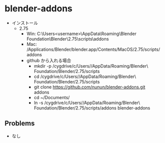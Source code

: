 # blender-addons

* インストール
  * 2.75
    * Win: C:\Users\<username>\AppData\Roaming\Blender Foundation\Blender\2.75\scripts\addons
    * Mac: /Applications/Blender/blender.app/Contents/MacOS/2.75/scripts/addons
    * github から入れる場合
      * mkdir -p /cygdrive/c/Users/<username>/AppData/Roaming/Blender\ Foundation/Blender/2.75/scripts
      * cd  /cygdrive/c/Users/<username>/AppData/Roaming/Blender\ Foundation/Blender/2.75/scripts
      * git clone https://github.com/nunun/blender-addons.git addons
      * cd ~/Documents/
      * ln -s /cygdrive/c/Users/<username>/AppData/Roaming/Blender\ Foundation/Blender/2.75/scripts/addons blender-addons

## Problems

* なし
